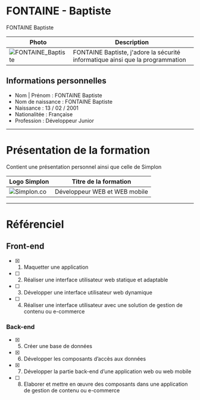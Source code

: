 # FONTAINE - Baptiste
FONTAINE Baptiste

| Photo | Description |
| ------------- | ------------- |
| ![FONTAINE_Baptiste](https://www.tombreton.com/wp-content/uploads/2015/05/pixabay.com_banque-dimages-gratuites_tombreton.jpg) | FONTAINE Baptiste, j'adore la sécurité informatique ainsi que la programmation  |

## Informations personnelles

* Nom | Prénom : FONTAINE Baptiste
* Nom de naissance : FONTAINE Baptiste
* Naissance : 13 / 02 / 2001
* Nationalitée : Française
* Profession : Développeur Junior

----------------------------------

# Présentation de la formation
Contient une présentation personnel ainsi que celle de Simplon

| Logo Simplon | Titre de la formation |
| ------------- | ------------- |
| ![Simplon.co](https://simplonline.co/static/sol-logo.png) | Développeur WEB et WEB mobile  |

----------------------------------
# Référenciel

## Front-end

- [x] 1. Maquetter une application
- [ ] 2. Réaliser une interface utilisateur web statique et adaptable     
- [ ] 3. Développer une interface utilisateur web dynamique 
- [ ] 4. Réaliser une interface utilisateur avec une solution de gestion de contenu ou e-commerce    

### Back-end

- [x] 5. Créer une base de données      
- [x] 6. Développer les composants d’accès aux données    
- [x] 7. Développer la partie back-end d’une application web ou web mobile    
- [ ] 8. Elaborer et mettre en œuvre des composants dans une application de gestion de contenu ou e-commerce 
